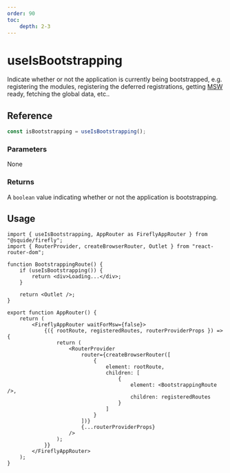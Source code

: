 ```yaml
---
order: 90
toc:
    depth: 2-3
---
```


# useIsBootstrapping

Indicate whether or not the application is currently being bootstrapped, e.g. registering the modules, registering the deferred registrations, getting [MSW](https://mswjs.io/) ready, fetching the global data, etc..

## Reference

```ts
const isBootstrapping = useIsBootstrapping();
```

### Parameters

None

### Returns

A `boolean` value indicating whether or not the application is bootstrapping.

## Usage

```tsx host/src/AppRouter.tsx
import { useIsBootstrapping, AppRouter as FireflyAppRouter } from "@squide/firefly";
import { RouterProvider, createBrowserRouter, Outlet } from "react-router-dom";

function BootstrappingRoute() {
    if (useIsBootstrapping()) {
        return <div>Loading...</div>;
    }

    return <Outlet />;
}

export function AppRouter() {
    return (
        <FireflyAppRouter waitForMsw={false}>
            {({ rootRoute, registeredRoutes, routerProviderProps }) => {
                return (
                    <RouterProvider
                        router={createBrowserRouter([
                            {
                                element: rootRoute,
                                children: [
                                    {
                                        element: <BootstrappingRoute />,
                                        children: registeredRoutes
                                    }
                                ]
                            }
                        ])}
                        {...routerProviderProps}
                    />
                );
            }}
        </FireflyAppRouter>
    );
}
```
